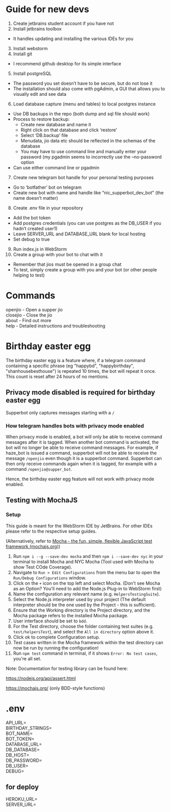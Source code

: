 # Guide for new devs
1. Create jetbrains student account if you have not
2. Install jetbrains toolbox
  - It handles updating and installing the various IDEs for you
3. Install webstorm
4. Install git
  - I recommend github desktop for its simple interface
5. Install postgreSQL
  - The password you set doesn’t have to be secure, but do not lose it
  - The installation should also come with pgAdmin, a GUI that allows you to visually edit and see data
6. Load database capture (menu and tables) to local postgres instance
  - Use DB backups in the repo (both dump and sql file should work)
  - Process to restore backup:
    - Create new database and name it
    - Right click on that database and click ‘restore’
    - Select ‘DB.backup’ file 
    - Menudata, jio data etc should be reflected in the schemas of the database
    - You may have to use command line and manually enter your password (my pgadmin seems to incorrectly use the –no-password option
  - Can use either command line or pgadmin
7. Create new telegram bot handle for your personal testing purposes
  - Go to ‘botfather’ bot on telegram
  - Create new bot with name and handle like “nic_supperbot_dev_bot” (the name doesn’t matter)
8. Create .env file in your repository
  - Add the bot token
  - Add postgres credentials (you can use postgres as the DB_USER if you hadn’t created user1)
  - Leave SERVER_URL and DATABASE_URL blank for local hosting
  - Set debug to true
9. Run index.js in WebStorm
10. Create a group with your bot to chat with it 
  - Remember that jios must be opened in a group chat
  - To test, simply create a group with you and your bot (or other people helping to test)


# Commands
openjio - Open a supper jio  
closejio - Close the jio  
about - Find out more  
help - Detailed instructions and troubleshooting  

# Birthday easter egg

The birthday easter egg is a feature where, if a telegram command containing a specific phrase (eg "happybd", "happybirthday", "shanhousebesthouse") is repeated 10 times, the bot will repeat it once. This count is reset after 24 hours of no mentions.

## Privacy mode disabled is required for birthday easter egg

Supperbot only captures messages starting with a `/`

### How telegram handles bots with privacy mode enabled

When privacy mode is enabled, a bot will only be able to receive command messages after it is tagged. When another bot command is activated, the bot will no longer be able to receive command messages. For example, if haze_bot is issued a command, supperbot will not be able to receive the message `/openjio` even though it is a supperbot command. Supperbot can then only receive commands again when it is tagged, for example with a command `/openjio@supper_bot`.

Hence, the birthday easter egg feature will not work with privacy mode enabled.

## Testing with MochaJS

### Setup

This guide is meant for the WebStorm IDE by JetBrains. For other IDEs please refer to the respective setup guides.

(Alternatively, refer to [Mocha - the fun, simple, flexible JavaScript test framework (mochajs.org)](https://mochajs.org/#installation))

1. Run `npm i --g --save-dev mocha` and then `npm i --save-dev nyc` in your terminal to install Mocha
and NYC Mocha (Tool used with Mocha to show Test COde Coverage).
2. Navigate to `Run > Edit Configurations` from the menu bar to open the `Run/Debug Configurations` window.
3. Click on the `+` icon on the top left and select Mocha. (Don't see Mocha as an Option? You'll need to add the Node.js Plug-in to WebStorm first)
4. Name the configuration any relevant name (e.g. `HelpersTestingSuite`).
5. Select the Node.js interpreter used by your project (The default interpreter should be the one used by the Project - this is sufficient).
6. Ensure that the Working directory is the Project directory, and the Mocha package refers to the installed Mocha package.
7. User interface should be set to `bdd`.
8. For the Test directory, choose the folder containing test suites (e.g. `test/helpersTest`), and select the `All in directory` option above it.
9. Click ok to complete Configuration setup.
10. Test cases written in the Mocha framework within the test directory can now be run by running the configuration!
11. Run `npm test` command in terminal, if it shows `Error: No test cases`, you're all set.

Note: Documentation for testing library can be found here:

https://nodejs.org/api/assert.html

https://mochajs.org/ (only BDD-style functions)

# .env
API_URL=  
BIRTHDAY_STRINGS=  
BOT_NAME=  
BOT_TOKEN=  
DATABASE_URL=  
DB_DATABASE=  
DB_HOST=  
DB_PASSWORD=  
DB_USER=  
DEBUG=  
## for deploy
HEROKU_URL=  
SERVER_URL=  
